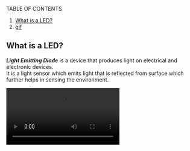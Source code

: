 TABLE OF CONTENTS
1. [What is a LED?](#des)
2. [gif](#gif)

<a name="des"></a>
What is a LED?
-----------------
<p><strong><em>Light Emitting Diode</em></strong> is a device that produces light on electrical and electronic devices.<br> It is a light sensor which emits light that is reflected from surface which further helps in sensing the environment.</p>

<a name="gif"></a>
![gif](https://github.com/Tejal-19/insta-bot/blob/master/ezgif.com-gif-maker.mp4)
